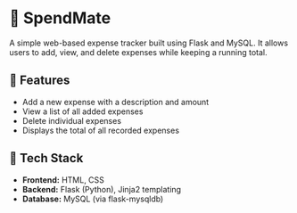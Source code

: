 # 💸 SpendMate
A simple web-based expense tracker built using Flask and MySQL. It allows users to add, view, and delete expenses while keeping a running total.

## 🔧 Features
- Add a new expense with a description and amount
- View a list of all added expenses
- Delete individual expenses
- Displays the total of all recorded expenses

## 🧰 Tech Stack
- **Frontend:** HTML, CSS 
- **Backend:** Flask (Python), Jinja2 templating
- **Database:** MySQL (via flask-mysqldb)
